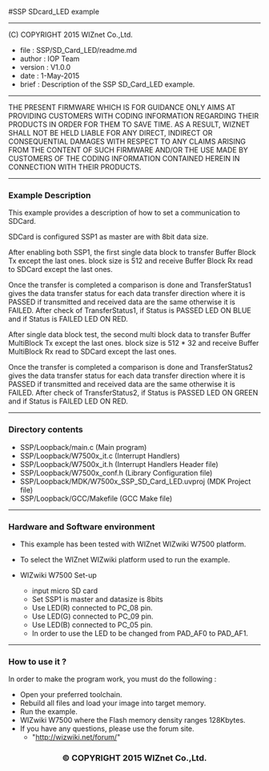 #SSP SDcard_LED example
******************************************************************************
(C) COPYRIGHT 2015 WIZnet Co.,Ltd.

  * file    : SSP/SD_Card_LED/readme.md
  * author  : IOP Team
  * version : V1.0.0
  * date    : 1-May-2015
  * brief   : Description of the SSP SD_Card_LED example.

******************************************************************************

THE PRESENT FIRMWARE WHICH IS FOR GUIDANCE ONLY AIMS AT PROVIDING CUSTOMERS WITH CODING INFORMATION REGARDING THEIR PRODUCTS IN ORDER FOR THEM TO SAVE TIME. AS A RESULT, WIZNET SHALL NOT BE HELD LIABLE FOR ANY DIRECT, INDIRECT OR CONSEQUENTIAL DAMAGES WITH RESPECT TO ANY CLAIMS ARISING FROM THE CONTENT OF SUCH FIRMWARE AND/OR THE USE MADE BY CUSTOMERS OF THE CODING INFORMATION CONTAINED HEREIN IN CONNECTION WITH THEIR PRODUCTS.

******************************************************************************

### Example Description

This example provides a description of how to set a communication to SDCard.

SDCard is configured SSP1 as master are with 8bit data size.

After enabling both SSP1, the first single data block to transfer Buffer Block Tx except the last ones.
block size is 512 and receive Buffer Block Rx read to SDCard except the last ones.

Once the transfer is completed a comparison is done and TransferStatus1 gives the data transfer status for each data transfer direction where it is PASSED if transmitted and received data are the same otherwise it is FAILED.
After check of TransferStatus1, if Status is PASSED LED ON BLUE and if Status is FAILED LED ON RED.

After single data block test, the second multi block data to transfer Buffer MultiBlock Tx except the last ones.
block size is 512 * 32 and receive Buffer MultiBlock Rx read to SDCard except the last ones.

Once the transfer is completed a comparison is done and TransferStatus2 gives the data transfer status for each data transfer direction where it is PASSED if transmitted and received data are the same otherwise it is FAILED.
After check of TransferStatus2, if Status is PASSED LED ON GREEN and if Status is FAILED LED ON RED.

______________________________________________________________________________

### Directory contents

  - SSP/Loopback/main.c                                   (Main program)
  - SSP/Loopback/W7500x_it.c                              (Interrupt Handlers)
  - SSP/Loopback/W7500x_it.h                              (Interrupt Handlers Header file)
  - SSP/Loopback/W7500x_conf.h                            (Library Configuration file)
  - SSP/Loopback/MDK/W7500x_SSP_SD_Card_LED.uvproj        (MDK Project file)
  - SSP/Loopback/GCC/Makefile                             (GCC Make file)
______________________________________________________________________________

### Hardware and Software environment

  - This example has been tested with WIZnet WIZwiki W7500 platform.
  - To select the WIZnet WIZwiki platform used to run the example.

  - WIZwiki W7500 Set-up
    - input micro SD card
    - Set SSP1 is master and datasize is 8bits
    - Use LED(R) connected to PC_08 pin.
    - Use LED(G) connected to PC_09 pin.
    - Use LED(B) connected to PC_05 pin.
    - In order to use the LED to be changed from PAD_AF0 to PAD_AF1.
______________________________________________________________________________

### How to use it ?

In order to make the program work, you must do the following :

 - Open your preferred toolchain.
 - Rebuild all files and load your image into target memory.
 - Run the example.
 - WIZwiki W7500 where the Flash memory density ranges 128Kbytes.
 - If you have any questions, please use the forum site.
   - "http://wizwiki.net/forum/"

<h3><center>&copy; COPYRIGHT 2015 WIZnet Co.,Ltd.</center></h3>
